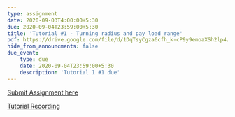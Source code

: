 ```yaml
---
type: assignment
date: 2020-09-03T4:00:00+5:30
due: 2020-09-04T23:59:00+5:30
title: 'Tutorial #1 - Turning radius and pay load range'
pdf: https://drive.google.com/file/d/1DqTsyCgza6cfh_k-cP9y9emoaXSh2lp4/view?usp=sharing
hide_from_announcments: false
due_event: 
    type: due
    date: 2020-09-04T23:59:00+5:30
    description: 'Tutorial 1 #1 due'
---
```

[Submit Assignment here](https://learn.priyanshsingh.in/)

[Tutorial Recording](https://drive.google.com/file/d/1brWC5RCj8VzyYd1tfXUqlzo9XAOXJE9S/view?usp=sharing)